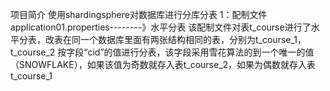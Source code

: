 项目简介
使用shardingsphere对数据库进行分库分表
1：配制文件application01.properties--------》水平分表
  该配制文件对表t_course进行了水平分表，改表在同一个数据库里面有两张结构相同的表，分别为t_course_1，t_course_2
  按字段“cid”的值进行分表，该字段采用雪花算法的到一个唯一的值（SNOWFLAKE），如果该值为奇数就存入表t_course_2，如果为偶数就存入表t_course_1

